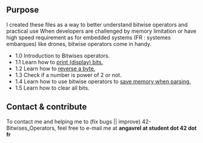 ## Purpose
I created these files as a way to better understand bitwise operators and practical use
When developers are challenged by memory limitation or have high speed requirement as for
embedded systems (FR : systemes embarques) like drones, bitwise operators come in handy.

* 1.0 Introduction to Bitwises operators.
* 1.1 Learn how to <a href ="https://github.com/agavrel/42-Exam/tree/master/2-4-print_bits">print (display) bits.</a>
* 1.2 Learn how to <a href ="https://github.com/agavrel/42-Projects/blob/master/filler/srcs/main.c">reverse a byte.</a>
* 1.3 Check if a number is power of 2 or not.
* 1.4 Learn how to use bitwise operators to <a href ="https://github.com/agavrel/42-Projects/blob/master/ft_ls/srcs/parsing.c">save memory when parsing.</a>
* 1.5 Learn how to clear all bits.

## Contact & contribute
To contact me and helping me to (fix bugs || improve) 42-Bitwises_Operators, feel free to e-mail me at **angavrel at student dot 42 dot fr**
